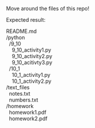 Move around the files of this repo!

Expected result:  

README.md  
/python  
&nbsp; /9_10  
&nbsp; &nbsp; 9_10_activity1.py    
&nbsp; &nbsp; 9_10_activity2.py  
&nbsp; &nbsp; 9_10_acitivty3.py  
&nbsp; /10_1  
&nbsp; &nbsp; 10_1_activity1.py  
&nbsp; &nbsp; 10_1_activity2.py  
/text_files  
&nbsp; notes.txt  
&nbsp; numbers.txt  
/homework  
&nbsp; homework1.pdf  
&nbsp; homework2.pdf  

